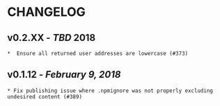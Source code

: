 # CHANGELOG

## v0.2.XX - _TBD_ 2018

    *  Ensure all returned user addresses are lowercase (#373)

## v0.1.12 -  _February 9, 2018_

    * Fix publishing issue where .npmignore was not properly excluding undesired content (#389)
